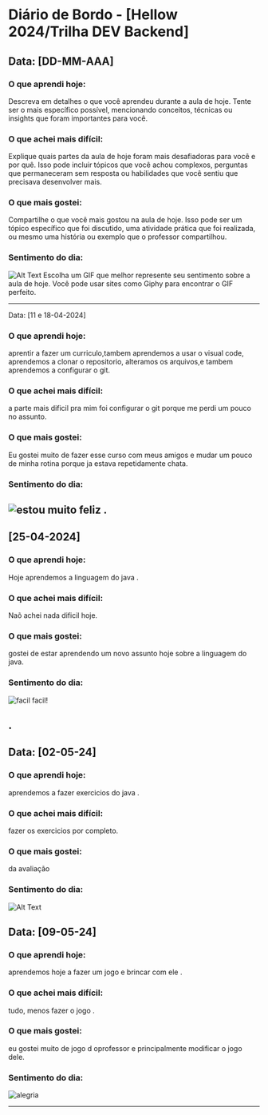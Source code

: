 # Diário de Bordo - [Hellow 2024/Trilha DEV Backend]

## Data: [DD-MM-AAA]

### O que aprendi hoje:
Descreva em detalhes o que você aprendeu durante a aula de hoje. Tente ser o mais específico possível, mencionando conceitos, técnicas ou insights que foram importantes para você.

### O que achei mais difícil:
Explique quais partes da aula de hoje foram mais desafiadoras para você e por quê. Isso pode incluir tópicos que você achou complexos, perguntas que permaneceram sem resposta ou habilidades que você sentiu que precisava desenvolver mais.

### O que mais gostei:
Compartilhe o que você mais gostou na aula de hoje. Isso pode ser um tópico específico que foi discutido, uma atividade prática que foi realizada, ou mesmo uma história ou exemplo que o professor compartilhou.

### Sentimento do dia:
![Alt Text](URL_DO_GIF)
Escolha um GIF que melhor represente seu sentimento sobre a aula de hoje. Você pode usar sites como Giphy para encontrar o GIF perfeito.

---
Data: [11 e 18-04-2024]

### O que aprendi hoje:
aprentir a fazer um curriculo,tambem aprendemos a usar o visual code, aprendemos a clonar o repositorio, alteramos os arquivos,e tambem aprendemos a configurar o git.

### O que achei mais difícil:
a parte mais dificil pra mim foi configurar o git porque me perdi um pouco no assunto.

### O que mais gostei:
Eu gostei muito de fazer esse curso com meus amigos e mudar um pouco de minha rotina porque ja estava repetidamente chata.

### Sentimento do dia:
![estou muito feliz](https://media0.giphy.com/media/v1.Y2lkPTc5MGI3NjExdjlsaTJvMDg2MHFleHk4Znk2dDh1eWY0OTZ1eWh3bXIweDR6aWRkdCZlcD12MV9pbnRlcm5hbF9naWZfYnlfaWQmY3Q9Zw/tHIRLHtNwxpjIFqPdV/giphy.gif)
.
---
##  [25-04-2024]

### O que aprendi hoje:
Hoje aprendemos a linguagem do java  .

### O que achei mais difícil:
Naõ achei nada dificil hoje.

### O que mais gostei:
gostei de estar aprendendo um novo assunto hoje sobre a linguagem do java.

### Sentimento do dia:
![facil facil!](https://media3.giphy.com/media/v1.Y2lkPTc5MGI3NjExNnI4ejZtdjR6dXdwcDFmeXZra3V3NGNmazdpYmoxcWNnYWxud294aCZlcD12MV9pbnRlcm5hbF9naWZfYnlfaWQmY3Q9Zw/oF5oUYTOhvFnO/giphy.gif)

.
---
## Data: [02-05-24]

### O que aprendi hoje:
aprendemos a fazer exercicios do java .

### O que achei mais difícil:
fazer os exercicios por completo.

### O que mais gostei:
da avaliação

### Sentimento do dia:
![Alt Text](URL_DO_GIF)


## Data: [09-05-24]

### O que aprendi hoje:
aprendemos hoje a fazer um jogo e brincar com ele
 .

### O que achei mais difícil:
tudo, menos fazer o jogo .

### O que mais gostei:
eu gostei muito de jogo d oprofessor e principalmente modificar o jogo dele.

### Sentimento do dia:
![alegria](https://media3.giphy.com/media/v1.Y2lkPTc5MGI3NjExZGk3a3F0ZzJrdTd2ZGQzd3hwZG9yZTQ1dTR4a2hnNzV0ZWU1aHVyayZlcD12MV9pbnRlcm5hbF9naWZfYnlfaWQmY3Q9Zw/MUHNdrm3vk7MoyUsCO/giphy.gif)

---